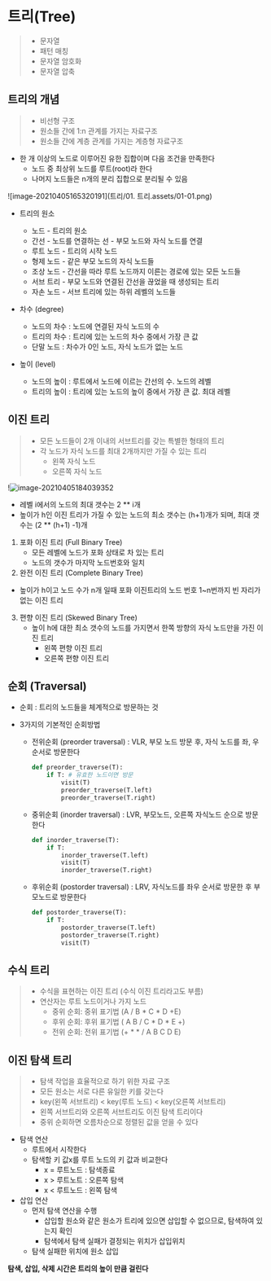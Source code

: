 # 트리(Tree)

> - 문자열
> - 패턴 매칭
> - 문자열 암호화
> - 문자열 압축



## 트리의 개념

> - 비선형 구조
> - 원소들 간에 1:n 관계를 가지는 자료구조
> - 원소들 간에 계층 관계를 가지는 계층형 자료구조

- 한 개 이상의 노드로 이루어진 유한 집합이며 다음 조건을 만족한다
  - 노드 중 최상위 노드를 루트(root)라 한다
  - 나머지 노드들은 n개의 분리 집합으로 분리될 수 있음

![image-20210405165320191](트리/01. 트리.assets/01-01.png)

- 트리의 원소

  - 노드 - 트리의 원소
  - 간선 - 노드를 연결하는 선 - 부모 노드와 자식 노드를 연결
  - 루트 노드 - 트리의 시작 노드
  - 형제 노드 - 같은 부모 노드의 자식 노드들
  - 조상 노드 - 간선을 따라 루트 노드까지 이른는 경로에 있는 모든 노드들
  - 서브 트리 - 부모 노드와 연결된 간선을 끊었을 때 생성되는 트리
  - 자손 노드 - 서브 트리에 있는 하위 레벨의 노드들 

- 차수 (degree)

  - 노드의 차수 : 노드에 연결된 자식 노드의 수
  - 트리의 차수 : 트리에 있는 노드의 차수 중에서 가장 큰 값
  - 단말 노드 : 차수가 0인 노드, 자식 노드가 없는 노드

- 높이 (level)

  - 노드의 높이 : 루트에서 노드에 이르는 간선의 수. 노드의 레벨
  - 트리의 높이 : 트리에 있는 노드의 높이 중에서 가장 큰 값. 최대 레벨 

  

## 이진 트리

> - 모든 노드들이 2개 이내의 서브트리를 갖는 특별한 형태의 트리
> - 각 노드가 자식 노드를 최대 2개까지만 가질 수 있는 트리
>   - 왼쪽 자식 노드
>   - 오른쪽 자식 노드

!![image-20210405184039352](#APS_string.assets/image-20210405184039352.png)

- 레벨 i에서의 노드의 최대 갯수는 2 ** i개
- 높이가 h인 이진 트리가 가질 수 있는 노드의 최소 갯수는 (h+1)개가 되며, 최대 갯수는 (2 ** (h+1) -1)개



1. 포화 이진 트리 (Full Binary Tree)
   - 모든 레벨에 노드가 포화 상태로 차 있는 트리
   - 노드의 갯수가 마지막 노드번호와 일치
2.  완전 이진 트리 (Complete Binary Tree)
   - 높이가 h이고 노드 수가 n개 일때 포화 이진트리의 노드 번호 1~n번까지 빈 자리가 없는 이진 트리
3. 편향 이진 트리 (Skewed Binary Tree)
   - 높이 h에 대한 최소 갯수의 노드를 가지면서 한쪽 방향의 자식 노드만을 가진 이진 트리
     - 왼쪽 편향 이진 트리
     - 오른쪽 편향 이진 트리



## 순회 (Traversal)

- 순회 : 트리의 노드들을 체계적으로 방문하는 것 

- 3가지의 기본적인 순회방법

  - 전위순회 (preorder traversal) : VLR, 부모 노드 방문 후, 자식 노드를 좌, 우 순서로 방문한다

    ```python
    def preorder_traverse(T):
        if T: # 유효한 노드이면 방문 
            visit(T)
            preorder_traverse(T.left)
            preorder_traverse(T.right)
    ```

    

  - 중위순회 (inorder traversal) : LVR, 부모노드, 오른쪽 자식노드 순으로 방문한다

    ```python
    def inorder_traverse(T):
        if T:
            inorder_traverse(T.left)
            visit(T)
            inorder_traverse(T.right)
    ```
  
  
  
  - 후위순회 (postorder traversal) : LRV, 자식노드를 좌우 순서로 방문한 후 부모노드로 방문한다
  
    ```PYTHON
    def postorder_traverse(T):
        if T:
            postorder_traverse(T.left)
            postorder_traverse(T.right)
            visit(T)
    ```



## 수식 트리

> - 수식을 표현하는 이진 트리 (수식 이진 트리라고도 부름)
> - 연산자는 루트 노드이거나 가지 노드
>   - 중위 순회: 중위 표기법 (A / B * C * D +E)
>   - 후위 순회: 후위 표기법 ( A B / C * D * E +)
>   - 전위 순회: 전위 표기법 (+ * * / A B C D E)



## 이진 탐색 트리

> - 탐색 작업을 효율적으로 하기 위한 자료 구조
> - 모든 원소는 서로 다른 유일한 키를 갖는다
> - key(왼쪽 서브트리) < key(루트 노드) < key(오른쪽 서브트리)
> - 왼쪽 서브트리와 오른쪽 서브트리도 이진 탐색 트리이다
> - 중위 순회하면 오름차순으로 정렬된 값을 얻을 수 있다

- 탐색 연산
  - 루트에서 시작한다
  - 탐색할 키 값x를 루트 노드의 키 값과 비교한다
    - x =  루트노드 : 탐색종료
    - x > 루트노트 : 오른쪽 탐색
    - x < 루트노드 : 왼쪽 탐색
- 삽입 연산
  - 먼저 탐색 연산을 수행
    - 삽입할 원소와 같은 원소가 트리에 있으면 삽입할 수 없으므로, 탐색하여 있는지 확인
    - 탐색에서 탐색 실패가 결정되는 위치가 삽입위치
  - 탐색 실패한 위치에 원소 삽입

**탐색, 삽입, 삭제 시간은 트리의 높이 만큼 걸린다**

